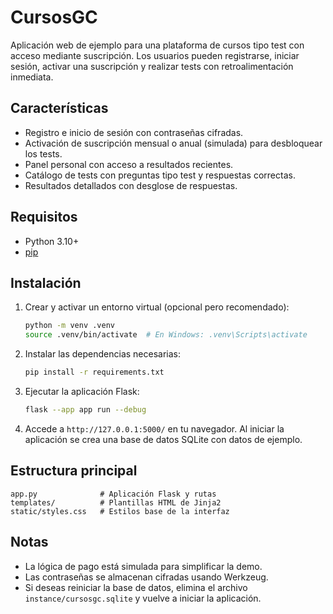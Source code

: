 # CursosGC

Aplicación web de ejemplo para una plataforma de cursos tipo test con acceso mediante
suscripción. Los usuarios pueden registrarse, iniciar sesión, activar una suscripción y
realizar tests con retroalimentación inmediata.

## Características

- Registro e inicio de sesión con contraseñas cifradas.
- Activación de suscripción mensual o anual (simulada) para desbloquear los tests.
- Panel personal con acceso a resultados recientes.
- Catálogo de tests con preguntas tipo test y respuestas correctas.
- Resultados detallados con desglose de respuestas.

## Requisitos

- Python 3.10+
- [pip](https://pip.pypa.io/)

## Instalación

1. Crear y activar un entorno virtual (opcional pero recomendado):

   ```bash
   python -m venv .venv
   source .venv/bin/activate  # En Windows: .venv\Scripts\activate
   ```

2. Instalar las dependencias necesarias:

   ```bash
   pip install -r requirements.txt
   ```

3. Ejecutar la aplicación Flask:

   ```bash
   flask --app app run --debug
   ```

4. Accede a `http://127.0.0.1:5000/` en tu navegador. Al iniciar la aplicación se crea una
   base de datos SQLite con datos de ejemplo.

## Estructura principal

```
app.py              # Aplicación Flask y rutas
templates/          # Plantillas HTML de Jinja2
static/styles.css   # Estilos base de la interfaz
```

## Notas

- La lógica de pago está simulada para simplificar la demo.
- Las contraseñas se almacenan cifradas usando Werkzeug.
- Si deseas reiniciar la base de datos, elimina el archivo `instance/cursosgc.sqlite` y vuelve a iniciar la aplicación.
